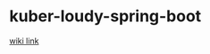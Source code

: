 # kuber-loudy-spring-boot
[wiki link](https://github.com/KUBER-LOUDY/kuber-loudy-spring-boot.wiki.git)
